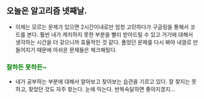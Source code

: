 ## 오늘은 알고리즘 넷째날.
 - 이제는 모르는 문제가 있으면 2시간이내로만 엄청 고민하다가 구글링을 통해서 코드를 본다. 훨씬 내가 캐치하지 못한 부분을 빨리 받아드릴 수 있고 거기에 대해서 생각하는 시간을 더 갖으니까 효율적인 것 같다. 풀었던 문제를 다시 봐야 내껄로 만들어지기 때문에 아쉬운 문제들은 체크해뒀다.

### <span style="color: green">잘하든 못하든~<span>
 - 내가 공부하는 부분에 대해서 알아보고 찾아보는 습관을 기르고 있다. 잘 찾지는 못하고, 찾았던 것도 자주 찾는다. 눈에 익는다. 반복숙달하면 좋아지겠지...